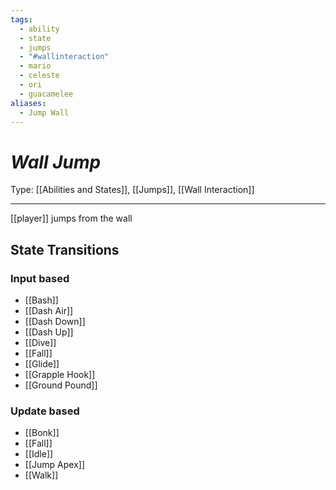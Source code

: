 ```yaml
---
tags:
  - ability
  - state
  - jumps
  - "#wallinteraction"
  - mario
  - celeste
  - ori
  - guacamelee
aliases:
  - Jump Wall
---
```

# _Wall Jump_

Type: [[Abilities and States]], [[Jumps]], [[Wall Interaction]]

----


[[player]] jumps from the wall

## State Transitions

### Input based

* [[Bash]]
* [[Dash Air]]
* [[Dash Down]]
* [[Dash Up]]
* [[Dive]]
* [[Fall]]
* [[Glide]]
* [[Grapple Hook]]
* [[Ground Pound]]

### Update based

* [[Bonk]]
* [[Fall]]
* [[Idle]]
* [[Jump Apex]]
* [[Walk]]